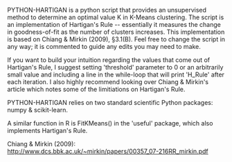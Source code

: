 PYTHON-HARTIGAN is a python script that provides an unsupervised method to determine an optimal value K in K-Means clustering. The script is an implementation of Hartigan's Rule -- essentially it measures the change in goodness-of-fit as the number of clusters increases. This implementation is based on Chiang & Mirkin (2009), §3.1(B). Feel free to change the script in any way; it is commented to guide any edits you may need to make.

If you want to build your intuition regarding the values that come out of Hartigan's Rule, I suggest setting 'threshold' parameter to 0 or an arbitrarily small value and including a line in the while-loop that will print 'H_Rule' after each iteration. I also highly recommend looking over Chiang & Mirkin's article which notes some of the limitiations on Hartigan's Rule.

PYTHON-HARTIGAN relies on two standard scientific Python packages: numpy & scikit-learn.

A similar function in R is FitKMeans() in the 'useful' package, which also implements Hartigan's Rule.


Chiang & Mirkin (2009): http://www.dcs.bbk.ac.uk/~mirkin/papers/00357_07-216RR_mirkin.pdf
